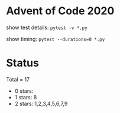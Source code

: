 Advent of Code 2020
===================

show test details:
```pytest -v *.py```

show timing:
```pytest --durations=0 *.py```

Status
======

Total = 17

- 0 stars: 
- 1 stars: 8
- 2 stars: 1,2,3,4,5,6,7,9